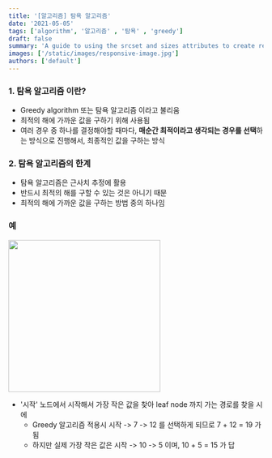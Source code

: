 ```yaml
---
title: '[알고리즘] 탐욕 알고리즘'
date: '2021-05-05'
tags: ['algorithm', '알고리즘' , '탐욕' , 'greedy']
draft: false
summary: 'A guide to using the srcset and sizes attributes to create responsive images'
images: ['/static/images/responsive-image.jpg']
authors: ['default']
---
```



### 1. 탐욕 알고리즘 이란?

- Greedy algorithm 또는 탐욕 알고리즘 이라고 불리움
- 최적의 해에 가까운 값을 구하기 위해 사용됨
- 여러 경우 중 하나를 결정해야할 때마다, **매순간 최적이라고 생각되는 경우를 선택**하는 방식으로 진행해서, 최종적인 값을 구하는 방식

### 2. 탐욕 알고리즘의 한계

- 탐욕 알고리즘은 근사치 추정에 활용
- 반드시 최적의 해를 구할 수 있는 것은 아니기 때문
- 최적의 해에 가까운 값을 구하는 방법 중의 하나임

### 예

<img src="https://www.fun-coding.org/00_Images/greedy.png" width="300" />

- '시작' 노드에서 시작해서 가장 작은 값을 찾아 leaf node 까지 가는 경로를 찾을 시에
  - Greedy 알고리즘 적용시 시작 -> 7 -> 12 를 선택하게 되므로 7 + 12 = 19 가 됨
  - 하지만 실제 가장 작은 값은 시작 -> 10 -> 5 이며, 10 + 5 = 15 가 답
